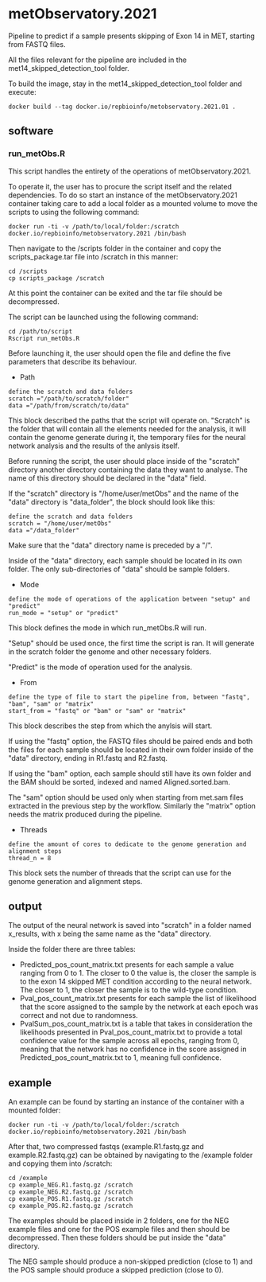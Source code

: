 # metObservatory.2021
Pipeline to predict if a sample presents skipping of Exon 14 in MET, starting from FASTQ files.

All the files relevant for the pipeline are included in the met14\_skipped\_detection\_tool folder.

To build the image, stay in the met14\_skipped\_detection\_tool folder and execute:

```
docker build --tag docker.io/repbioinfo/metobservatory.2021.01 .

```

## software

### run_metObs.R

This script handles the entirety of the operations of metObservatory.2021.

To operate it, the user has to procure the script itself and the related dependencies. To do so start an instance of the metObservatory.2021 container taking care to add a local folder as a mounted volume to move the scripts to using the following command:

```
docker run -ti -v /path/to/local/folder:/scratch docker.io/repbioinfo/metobservatory.2021 /bin/bash
```

Then navigate to the /scripts folder in the container and copy the scripts_package.tar file into /scratch in this manner:

```
cd /scripts
cp scripts_package /scratch
```

At this point the container can be exited and the tar file should be decompressed.

The script can be launched using the following command:

```
cd /path/to/script
Rscript run_metObs.R
```

Before launching it, the user should open the file and define the five parameters that describe its behaviour.

- Path

```
define the scratch and data folders
scratch ="/path/to/scratch/folder"
data ="/path/from/scratch/to/data"
```

This block described the paths that the script will operate on.
"Scratch" is the folder that will contain all the elements needed for the analysis, it will contain the genome generate during it, the temporary files for the neural network analysis and the results of the anlysis itself.

Before running the script, the user should place inside of the "scratch" directory another directory containing the data they want to analyse. The name of this directory should be declared in the "data" field. 

If the "scratch" directory is "/home/user/metObs" and the name of the "data" directory is "data_folder", the block should look like this:

```
define the scratch and data folders
scratch = "/home/user/metObs"
data ="/data_folder"
```

Make sure that the "data" directory name is preceded by a "/".

Inside of the "data" directory, each sample should be located in its own folder. The only sub-directories of "data" should be sample folders.

- Mode

```
define the mode of operations of the application between "setup" and "predict"
run_mode = "setup" or "predict"
```

This block defines the mode in which run_metObs.R will run.

"Setup" should be used once, the first time the script is ran.
It will generate in the scratch folder the genome and other necessary folders.

"Predict" is the mode of operation used for the analysis.

- From

```
define the type of file to start the pipeline from, between "fastq", "bam", "sam" or "matrix"
start_from = "fastq" or "bam" or "sam" or "matrix"
```

This block describes the step from which the anylsis will start.

If using the "fastq" option, the FASTQ files should be paired ends and both the files for each sample should be located in their own folder inside of the "data" directory, ending in R1.fastq and R2.fastq.

If using the "bam" option, each sample should still have its own folder and the BAM should be sorted, indexed and named Aligned.sorted.bam.

The "sam" option should be used only when starting from met.sam files extracted in the previous step by the workflow. Similarly the "matrix" option needs the matrix produced during the pipeline.

- Threads

```
define the amount of cores to dedicate to the genome generation and alignment steps
thread_n = 8
```

This block sets the number of threads that the script can use for the genome generation and alignment steps.

## output

The output of the neural network is saved into "scratch" in a folder named x_results, with x being the same name as the "data" directory.

Inside the folder there are three tables:

- Predicted_pos_count_matrix.txt presents for each sample a value ranging from 0 to 1. The closer to 0 the value is, the closer the sample is to the exon 14 skipped MET condition according to the neural network. The closer to 1, the closer the sample is to the wild-type condition.
- Pval_pos_count_matrix.txt presents for each sample the list of likelihood that the score assigned to the sample by the network at each epoch was correct and not due to randomness.
- PvalSum_pos_count_matrix.txt is a table that takes in consideration the likelihoods presented in Pval_pos_count_matrix.txt to provide a total confidence value for the sample across all epochs, ranging from 0, meaning that the network has no confidence in the score assigned in Predicted_pos_count_matrix.txt to 1, meaning full confidence.

## example

An example can be found by starting an instance of the container with a mounted folder:

```
docker run -ti -v /path/to/local/folder:/scratch docker.io/repbioinfo/metobservatory.2021 /bin/bash
```

After that, two compressed fastqs (example.R1.fastq.gz and example.R2.fastq.gz) can be obtained by navigating to the /example folder and copying them into /scratch:

```
cd /example
cp example_NEG.R1.fastq.gz /scratch
cp example_NEG.R2.fastq.gz /scratch
cp example_POS.R1.fastq.gz /scratch
cp example_POS.R2.fastq.gz /scratch
```

The examples should be placed inside in 2 folders, one for the NEG example files and one for the POS example files and then should be decompressed. Then these folders should be put inside the "data" directory.

The NEG sample should produce a non-skipped prediction (close to 1) and the POS sample should produce a skipped prediction (close to 0).
